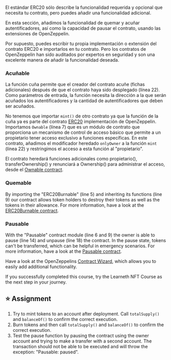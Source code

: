 El estándar ERC20 sólo describe la funcionalidad requerida y opcional que necesita tu contrato, pero puedes añadir una funcionalidad adicional.

En esta sección, añadimos la funcionalidad de quemar y acuñar autentificadores, así como la capacidad de pausar el contrato, usando las extensiones de OpenZeppelin.

Por supuesto, puedes escribir tu propia implementación o extensión del contrato ERC20 e importarlos en tu contrato. Pero los contratos de OpenZeppelin han sido auditados por expertos en seguridad y son una excelente manera de añadir la funcionalidad deseada.

### Acuñable

La función cuña permite que el creador del contrato acuñe (fichas adicionales) después de que el contrato haya sido desplegado (línea 22). Como parámetros de entrada, la función necesita la dirección a la que serán acuñados los autentificadores y la cantidad de autentificadores que deben ser acuñados.

No tenemos que importar `mint()` de otro contrato ya que la función de la cuña ya es parte del contrato <a href="https://github.com/OpenZeppelin/openzeppelin-contracts/blob/master/contracts/token/ERC20/ERC20.sol" target="_blank">ERC20</a> implementación de OpenZeppelin. Importamos `Ownable` (línea 7) que es un módulo de contrato que proporciona un mecanismo de control de acceso básico que permite a un propietario tener acceso exclusivo a funciones específicas. En este contrato, añadimos el modificador heredado `onlyOwner` a la función `mint` (línea 22) y restringimos el acceso a esta función al "propietario".

El contrato heredará funciones adicionales como propietario(), transferOwnership() y renunciará a Ownership() para administrar el acceso, desde el <a href="https://github.com/OpenZeppelin/openzeppelin-contracts/blob/master/contracts/access/Ownable.sol" target="_blank">Ownable contract</a>.

### Quemable

By importing the "ERC20Burnable" (line 5) and inheriting its functions (line 9) our contract allows token holders to destroy their tokens as well as the tokens in their allowance.
For more information, have a look at the <a href="https://github.com/OpenZeppelin/openzeppelin-contracts/blob/master/contracts/token/ERC20/extensions/ERC20Burnable.sol" target="_blank">ERC20Burnable contract</a>.

### Pausable

With the "Pausable" contract module (line 6 and 9) the owner is able to pause (line 14) and unpause (line 18) the contract. In the pause state, tokens can't be transferred, which can be helpful in emergency scenarios.
For more information, have a look at the <a href="https://github.com/OpenZeppelin/openzeppelin-contracts/blob/master/contracts/security/Pausable.sol" target="_blank">Pausable contract</a>.

Have a look at the OpenZeppelins <a href="https://docs.openzeppelin.com/contracts/4.x/wizard" target="_blank">Contract Wizard</a>, which allows you to easily add additional functionality.

If you successfully completed this course, try the Learneth NFT Course as the next step in your journey.

## ⭐️ Assignment

1. Try to mint tokens to an account after deployment. Call `totalSupply()` and `balanceOf()` to confirm the correct execution.
2. Burn tokens and then call `totalSupply()` and `balanceOf()` to confirm the correct execution.
3. Test the pause function by pausing the contract using the owner account and trying to make a transfer with a second account. The transaction should not be able to be executed and will throw the exception: "Pausable: paused".
